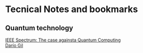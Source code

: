 # Tecnical Notes and bookmarks

## Quantum technology

[IEEE Spectrum: The case againsta Quantum Computing](https://spectrum.ieee.org/computing/hardware/the-case-against-quantum-computing)    
[Darío Gil](https://www.expansion.com/economia-digital/protagonistas/2019/01/16/5c3f2873ca4741cc768b457a.html)
